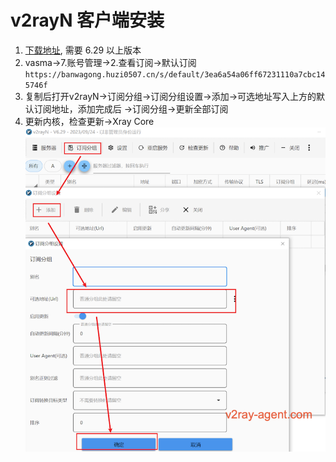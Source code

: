 # v2rayN 客户端安装

1. [下载地址](https://github.com/2dust/v2rayN/releases), 需要 6.29 以上版本
2. vasma->7.账号管理->2.查看订阅->默认订阅 ```https://banwagong.huzi0507.cn/s/default/3ea6a54a06ff67231110a7cbc145746f```
3. 复制后打开v2rayN->订阅分组->订阅分组设置->添加->可选地址写入上方的默认订阅地址，添加完成后 ->订阅分组->更新全部订阅
4. 更新内核，检查更新->Xray Core
![v2rayN添加订阅示意图](v2rayN订阅示意图.png)

